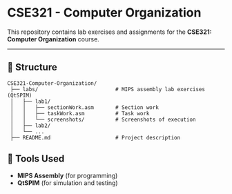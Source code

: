 # CSE321 - Computer Organization

This repository contains lab exercises and assignments for the **CSE321: Computer Organization** course.

---

## 📂 Structure

```text
CSE321-Computer-Organization/
 ├── labs/                         # MIPS assembly lab exercises (QtSPIM)
 │   ├── lab1/
 │   │   ├── sectionWork.asm       # Section work
 │   │   ├── taskWork.asm          # Task work
 │   │   └── screenshots/          # Screenshots of execution
 │   ├── lab2/
 │   └── ...
 ├── README.md                     # Project description
```

## 🧠 Tools Used
- **MIPS Assembly** (for programming)
- **QtSPIM** (for simulation and testing)

  
 
